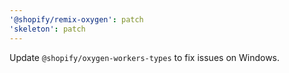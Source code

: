 ```yaml
---
'@shopify/remix-oxygen': patch
'skeleton': patch
---
```


Update `@shopify/oxygen-workers-types` to fix issues on Windows.
